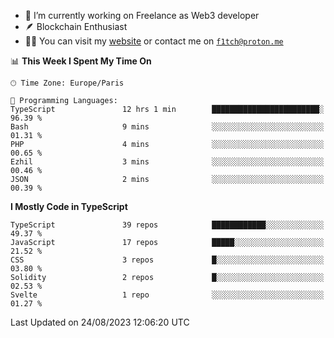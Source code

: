 - 🔭 I’m currently working on Freelance as Web3 developer
- 🪶 Blockchain Enthusiast
- 👨‍💻 You can visit my [website](https://f1tch.xyz) or contact me on [`f1tch@proton.me`](mailto:f1tch@proton.me)

<!--START_SECTION:waka-->
📊 **This Week I Spent My Time On** 

```text
🕑︎ Time Zone: Europe/Paris

💬 Programming Languages: 
TypeScript               12 hrs 1 min        ████████████████████████░   96.39 % 
Bash                     9 mins              ░░░░░░░░░░░░░░░░░░░░░░░░░   01.31 % 
PHP                      4 mins              ░░░░░░░░░░░░░░░░░░░░░░░░░   00.65 % 
Ezhil                    3 mins              ░░░░░░░░░░░░░░░░░░░░░░░░░   00.46 % 
JSON                     2 mins              ░░░░░░░░░░░░░░░░░░░░░░░░░   00.39 % 
```

**I Mostly Code in TypeScript** 

```text
TypeScript               39 repos            ████████████░░░░░░░░░░░░░   49.37 % 
JavaScript               17 repos            █████░░░░░░░░░░░░░░░░░░░░   21.52 % 
CSS                      3 repos             █░░░░░░░░░░░░░░░░░░░░░░░░   03.80 % 
Solidity                 2 repos             █░░░░░░░░░░░░░░░░░░░░░░░░   02.53 % 
Svelte                   1 repo              ░░░░░░░░░░░░░░░░░░░░░░░░░   01.27 % 
```




 Last Updated on 24/08/2023 12:06:20 UTC
<!--END_SECTION:waka-->
